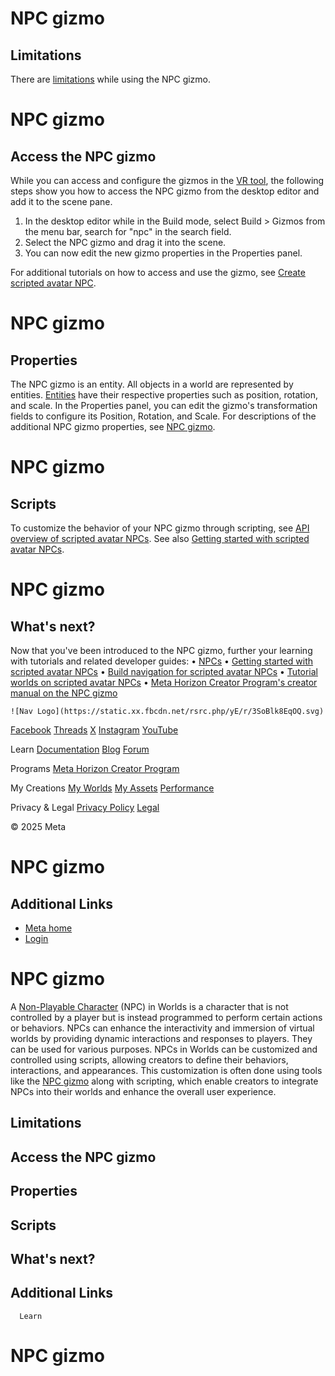 # NPC gizmo

## Limitations

 There are [limitations](https://github.com/MHCPCreators/horizonCreatorManual/blob/main/HorizonTechnicalDoc.md#npc-gizmo) while using the NPC gizmo.  

# NPC gizmo

## Access the NPC gizmo

 While you can access and configure the gizmos in the [VR tool](https://developers.meta.com/horizon-worlds/learn/documentation/vr-creation/getting-started/create-a-new-world-in-horizon), the following steps show you how to access the NPC gizmo from the desktop
editor and add it to the scene pane.
1.  In the desktop editor while in the Build mode, select Build > Gizmos from the menu bar, search for "npc" in the search field.
2.  Select the NPC gizmo and drag it into the scene.
3.  You can now edit the new gizmo properties in the Properties panel.

 For additional tutorials on how to access and use the gizmo, see [Create scripted avatar NPC](https://developers.meta.com/horizon-worlds/learn/documentation/desktop-editor/npcs/scripted-avatar-npcs/create-scripted-avatar-npc).  

# NPC gizmo

## Properties

 The NPC gizmo is an entity. All objects in a world are represented by entities. [Entities](https://developers.meta.com/horizon-worlds/reference/2.0.0/core_entity) have their respective properties such as position, rotation, and scale. In the Properties panel, you can edit the gizmo's transformation fields to configure its Position, Rotation, and Scale. For descriptions of the additional NPC gizmo properties, see [NPC gizmo](https://developers.meta.com/horizon-worlds/learn/documentation/desktop-editor/npcs/npc-gizmo).  

# NPC gizmo

## Scripts

 To customize the behavior of your NPC gizmo through scripting, see [API overview of scripted avatar NPCs](https://developers.meta.com/horizon-worlds/learn/documentation/desktop-editor/npcs/scripted-avatar-npcs/api-overview-for-scripted-avatar-npcs). See also [Getting started with scripted avatar NPCs](https://developers.meta.com/horizon-worlds/learn/documentation/desktop-editor/npcs/scripted-avatar-npcs/getting-started-with-scripted-avatar-npcs).  

# NPC gizmo

## What's next?

 Now that you've been introduced to the NPC gizmo, further your learning with
tutorials and related developer guides:
• [NPCs](https://developers.meta.com/horizon-worlds/learn/documentation/desktop-editor/npcs/npcs)
• [Getting started with scripted avatar NPCs](https://developers.meta.com/horizon-worlds/learn/documentation/desktop-editor/npcs/scripted-avatar-npcs/getting-started-with-scripted-avatar-npcs)
• [Build navigation for scripted avatar NPCs](https://developers.meta.com/horizon-worlds/learn/documentation/desktop-editor/npcs/scripted-avatar-npcs/build-navigation-for-scripted-avatar-npcs)
• [Tutorial worlds on scripted avatar NPCs](https://developers.meta.com/horizon-worlds/learn/documentation/tutorial-worlds/scripted-avatar-npc-tutorial/module-2-overview)
• [Meta Horizon Creator Program's creator manual on the NPC gizmo](https://github.com/MHCPCreators/horizonCreatorManual/blob/main/HorizonTechnicalDoc.md#npc-gizmo)

    ![Nav Logo](https://static.xx.fbcdn.net/rsrc.php/yE/r/3SoBlk8EqOQ.svg)


[Facebook](https://www.facebook.com/MetaHorizon/)
[Threads](https://www.threads.com/@metahorizon)
[X](https://x.com/MetaHorizon/)
[Instagram](https://www.instagram.com/metahorizon/)
[YouTube](https://www.youtube.com/@MetaQuestVR)

 Learn
[Documentation](https://developers.meta.com/horizon-worlds/learn/documentation/)
[Blog](https://developers.meta.com/horizon/blog/)
[Forum](https://communityforums.atmeta.com/t5/Creator-Forum/ct-p/Meta_Horizon_Creator_Forums)

 Programs
[Meta Horizon Creator Program](https://developers.meta.com/horizon-worlds/programs/)

 My Creations
[My Worlds](https://horizon.meta.com/creator/worlds_all/?utm_source=horizon_worlds_creator)
[My Assets](https://horizon.meta.com/creator/assets/?utm_source=horizon_worlds_creator)
[Performance](https://horizon.meta.com/creator/performance/traces/?utm_source=horizon_worlds_creator)

 Privacy & Legal
[Privacy Policy](https://www.meta.com/legal/privacy-policy/)
[Legal](https://www.meta.com/legal/supplemental-terms-of-service/)

 © 2025 Meta

# NPC gizmo

## Additional Links
- [Meta home](https://developers.meta.com/horizon-worlds/)
- [Login](https://developers.meta.com/login/?redirect_uri=https%3A%2F%2Fdevelopers.meta.com%2Fhorizon-worlds%2Flearn%2Fdocumentation%2Fcode-blocks-and-gizmos%2Fnpc-gizmo%2F)

# NPC gizmo

 A [Non-Playable Character](https://developers.meta.com/horizon-worlds/learn/documentation/desktop-editor/npcs/npcs) (NPC) in Worlds is a character that is not controlled by a player but is
instead programmed to perform certain actions or behaviors. NPCs can enhance the
interactivity and immersion of virtual worlds by providing dynamic interactions and
responses to players. They can be used for various purposes. NPCs in Worlds can
be customized and controlled using scripts, allowing creators to define their
behaviors, interactions, and appearances. This customization is often done using
tools like the [NPC gizmo](https://developers.meta.com/horizon-worlds/learn/documentation/desktop-editor/npcs/npc-gizmo) along with scripting, which enable creators to integrate NPCs into their worlds
and enhance the overall user experience.  

## Limitations

## Access the NPC gizmo

## Properties

## Scripts

## What's next?

## Additional Links

      Learn
# NPC gizmo
